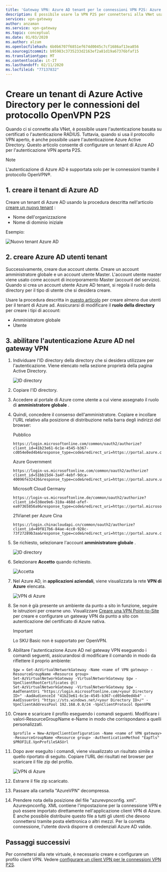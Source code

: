 ```yaml
---
title: 'Gateway VPN: Azure AD tenant per le connessioni VPN P2S: Azure AD autenticazione'
description: È possibile usare la VPN P2S per connettersi alla VNet usando l'autenticazione Azure AD
services: vpn-gateway
author: anzaman
ms.service: vpn-gateway
ms.topic: conceptual
ms.date: 01/03/2020
ms.author: alzam
ms.openlocfilehash: 6b0b6707f6851ef674d0045c7cf1686af13ea856
ms.sourcegitcommit: b95983c3735233d2163ef2a81d19a67376bfaf15
ms.translationtype: MT
ms.contentlocale: it-IT
ms.lasthandoff: 02/11/2020
ms.locfileid: "77137832"
---
```

# <a name="create-an-azure-active-directory-tenant-for-p2s-openvpn-protocol-connections"></a>Creare un tenant di Azure Active Directory per le connessioni del protocollo OpenVPN P2S

Quando ci si connette alla VNet, è possibile usare l'autenticazione basata su certificati o l'autenticazione RADIUS. Tuttavia, quando si usa il protocollo VPN aperto, è anche possibile usare l'autenticazione Azure Active Directory. Questo articolo consente di configurare un tenant di Azure AD per l'autenticazione VPN aperta P2S.

> [!NOTE]
> L'autenticazione di Azure AD è supportata solo per le connessioni tramite il protocollo OpenVPN®.
>

## <a name="tenant"></a>1. creare il tenant di Azure AD

Creare un tenant di Azure AD usando la procedura descritta nell'articolo [creare un nuovo tenant](../active-directory/fundamentals/active-directory-access-create-new-tenant.md) :

* Nome dell'organizzazione
* Nome di dominio iniziale

Esempio:

   ![Nuovo tenant Azure AD](./media/openvpn-create-azure-ad-tenant/newtenant.png)

## <a name="users"></a>2. creare Azure AD utenti tenant

Successivamente, creare due account utente. Creare un account amministratore globale e un account utente Master. L'account utente master viene usato come account di incorporamento Master (account del servizio). Quando si crea un account utente Azure AD tenant, si regola il ruolo della directory per il tipo di utente che si desidera creare.

Usare la procedura descritta in [questo articolo](../active-directory/fundamentals/add-users-azure-active-directory.md) per creare almeno due utenti per il tenant di Azure ad. Assicurarsi di modificare il **ruolo della directory** per creare i tipi di account:

* Amministratore globale
* Utente

## <a name="enable-authentication"></a>3. abilitare l'autenticazione Azure AD nel gateway VPN

1. Individuare l'ID directory della directory che si desidera utilizzare per l'autenticazione. Viene elencato nella sezione proprietà della pagina Active Directory.

    ![ID directory](./media/openvpn-create-azure-ad-tenant/directory-id.png)

2. Copiare l'ID directory.

3. Accedere al portale di Azure come utente a cui viene assegnato il ruolo di **amministratore globale** .

4. Quindi, concedere il consenso dell'amministratore. Copiare e incollare l'URL relativo alla posizione di distribuzione nella barra degli indirizzi del browser:

    Pubblico

    ```
    https://login.microsoftonline.com/common/oauth2/authorize?client_id=41b23e61-6c1e-4545-b367-cd054e0ed4b4&response_type=code&redirect_uri=https://portal.azure.com&nonce=1234&prompt=admin_consent
    ````

    Azure Government

    ```
    https://login-us.microsoftonline.com/common/oauth2/authorize?client_id=51bb15d4-3a4f-4ebf-9dca-40096fe32426&response_type=code&redirect_uri=https://portal.azure.us&nonce=1234&prompt=admin_consent
    ````

    Microsoft Cloud Germany

    ```
    https://login-us.microsoftonline.de/common/oauth2/authorize?client_id=538ee9e6-310a-468d-afef-ea97365856a9&response_type=code&redirect_uri=https://portal.microsoftazure.de&nonce=1234&prompt=admin_consent
    ````

    21Vianet per Azure Cina

    ```
    https://login.chinacloudapi.cn/common/oauth2/authorize?client_id=49f817b6-84ae-4cc0-928c-73f27289b3aa&response_type=code&redirect_uri=https://portal.azure.cn&nonce=1234&prompt=admin_consent
    ```

5. Se richiesto, selezionare l'account **amministratore globale** .

    ![ID directory](./media/openvpn-create-azure-ad-tenant/pick.png)

6. Selezionare **Accetto** quando richiesto.

    ![Accetta](./media/openvpn-create-azure-ad-tenant/accept.jpg)

7. Nel Azure AD, in **applicazioni aziendali**, viene visualizzata la rete **VPN di Azure** elencata.

    ![VPN di Azure](./media/openvpn-create-azure-ad-tenant/azurevpn.png)
    
8. Se non è già presente un ambiente da punto a sito in funzione, seguire le istruzioni per crearne uno. Visualizzare [Creare una VPN Point-to-Site](vpn-gateway-howto-point-to-site-resource-manager-portal.md) per creare e configurare un gateway VPN da punto a sito con autenticazione del certificato di Azure nativa. 

    > [!IMPORTANT]
    > Lo SKU Basic non è supportato per OpenVPN.

9. Abilitare l'autenticazione Azure AD nel gateway VPN eseguendo i comandi seguenti, assicurandosi di modificare il comando in modo da riflettere il proprio ambiente:

    ```azurepowershell-interactive
    $gw = Get-AzVirtualNetworkGateway -Name <name of VPN gateway> -ResourceGroupName <Resource group>
    Set-AzVirtualNetworkGateway -VirtualNetworkGateway $gw -VpnClientRootCertificates @()
    Set-AzVirtualNetworkGateway -VirtualNetworkGateway $gw -AadTenantUri "https://login.microsoftonline.com/<your Directory ID>" -AadAudienceId "41b23e61-6c1e-4545-b367-cd054e0ed4b4" -AadIssuerUri "https://sts.windows.net/<your Directory ID>/" -VpnClientAddressPool 192.168.0.0/24 -VpnClientProtocol OpenVPN
    ```

10. Creare e scaricare il profilo eseguendo i comandi seguenti. Modificare i valori-ResourceGroupName e-Name in modo che corrispondano a quelli personalizzati.

    ```azurepowershell-interactive
    $profile = New-AzVpnClientConfiguration -Name <name of VPN gateway> -ResourceGroupName <Resource group> -AuthenticationMethod "EapTls"
    $PROFILE.VpnProfileSASUrl
    ```

11. Dopo aver eseguito i comandi, viene visualizzato un risultato simile a quello riportato di seguito. Copiare l'URL dei risultati nel browser per scaricare il file zip del profilo.

    ![VPN di Azure](./media/openvpn-create-azure-ad-tenant/profile.png)

12. Estrarre il file zip scaricato.

13. Passare alla cartella "AzureVPN" decompressa.

14. Prendere nota della posizione del file "azurevpnconfig. xml". Azurevpnconfig. XML contiene l'impostazione per la connessione VPN e può essere importato direttamente nell'applicazione client VPN di Azure. È anche possibile distribuire questo file a tutti gli utenti che devono connettersi tramite posta elettronica o altri mezzi. Per la corretta connessione, l'utente dovrà disporre di credenziali Azure AD valide.

## <a name="next-steps"></a>Passaggi successivi

Per connettersi alla rete virtuale, è necessario creare e configurare un profilo client VPN. Vedere [configurare un client VPN per le connessioni VPN P2S](openvpn-azure-ad-client.md).
